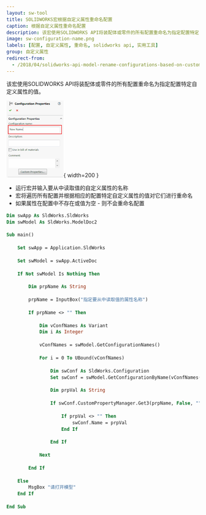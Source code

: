 ```yaml
---
layout: sw-tool
title: SOLIDWORKS宏根据自定义属性重命名配置
caption: 根据自定义属性重命名配置
description: 该宏使用SOLIDWORKS API将装配体或零件的所有配置重命名为指定配置特定自定义属性的值。
image: sw-configuration-name.png
labels: [配置, 自定义属性, 重命名, solidworks api, 实用工具]
group: 自定义属性
redirect-from:
  - /2018/04/solidworks-api-model-rename-configurations-based-on-custom-prp.html
---
```


该宏使用SOLIDWORKS API将装配体或零件的所有配置重命名为指定配置特定自定义属性的值。

![配置属性管理器页面中的配置名称](sw-configuration-name.png){ width=200 }

* 运行宏并输入要从中读取值的自定义属性的名称
* 宏将遍历所有配置并根据相应的配置特定自定义属性的值对它们进行重命名
* 如果属性在配置中不存在或值为空 - 则不会重命名配置

```vb
Dim swApp As SldWorks.SldWorks
Dim swModel As SldWorks.ModelDoc2

Sub main()

    Set swApp = Application.SldWorks
    
    Set swModel = swApp.ActiveDoc
    
    If Not swModel Is Nothing Then
        
        Dim prpName As String
        
        prpName = InputBox("指定要从中读取值的属性名称")
        
        If prpName <> "" Then
            
            Dim vConfNames As Variant
            Dim i As Integer
            
            vConfNames = swModel.GetConfigurationNames()
            
            For i = 0 To UBound(vConfNames)
                    
                Dim swConf As SldWorks.Configuration
                Set swConf = swModel.GetConfigurationByName(vConfNames(i))
                
                Dim prpVal As String
                
                If swConf.CustomPropertyManager.Get3(prpName, False, "", prpVal) Then
                    
                    If prpVal <> "" Then
                        swConf.Name = prpVal
                    End If
                    
                End If
                
            Next
            
        End If
        
    Else
        MsgBox "请打开模型"
    End If
    
End Sub
```

